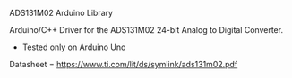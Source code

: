 
ADS131M02 Arduino Library

Arduino/C++ Driver for the ADS131M02 24-bit Analog to Digital Converter.

- Tested only on Arduino Uno

Datasheet = https://www.ti.com/lit/ds/symlink/ads131m02.pdf
